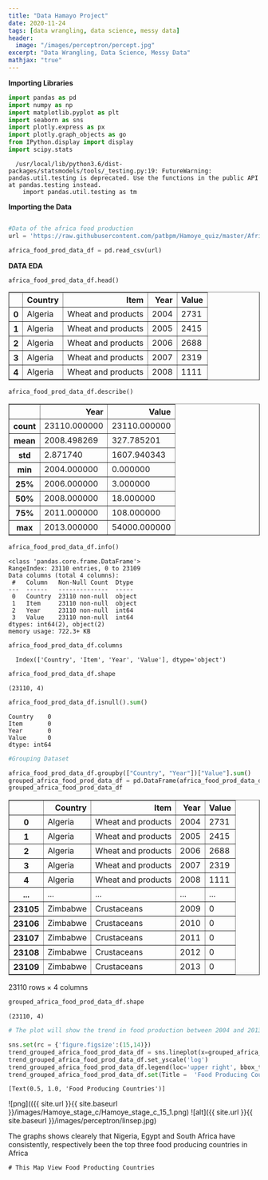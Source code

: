 ```yaml
---
title: "Data Hamayo Project"
date: 2020-11-24
tags: [data wrangling, data science, messy data]
header:
  image: "/images/perceptron/percept.jpg"
excerpt: "Data Wrangling, Data Science, Messy Data"
mathjax: "true"
---
```



**Importing Libraries**


```python
import pandas as pd
import numpy as np
import matplotlib.pyplot as plt
import seaborn as sns
import plotly.express as px
import plotly.graph_objects as go
from IPython.display import display
import scipy.stats
```
  ```
    /usr/local/lib/python3.6/dist-packages/statsmodels/tools/_testing.py:19: FutureWarning: pandas.util.testing is deprecated. Use the functions in the public API at pandas.testing instead.
      import pandas.util.testing as tm
  ```



**Importing the Data**


```python

#Data of the africa food production
url = 'https://raw.githubusercontent.com/patbpm/Hamoye_quiz/master/Africa%20Food%20Production%20(2004%20-%202013).csv'

africa_food_prod_data_df = pd.read_csv(url)
```

**DATA EDA**


```python
africa_food_prod_data_df.head()
```




<div>
<style scoped>
    .dataframe tbody tr th:only-of-type {
        vertical-align: middle;
    }

    .dataframe tbody tr th {
        vertical-align: top;
    }

    .dataframe thead th {
        text-align: right;
    }
</style>
<table border="1" class="dataframe">
  <thead>
    <tr style="text-align: right;">
      <th></th>
      <th>Country</th>
      <th>Item</th>
      <th>Year</th>
      <th>Value</th>
    </tr>
  </thead>
  <tbody>
    <tr>
      <th>0</th>
      <td>Algeria</td>
      <td>Wheat and products</td>
      <td>2004</td>
      <td>2731</td>
    </tr>
    <tr>
      <th>1</th>
      <td>Algeria</td>
      <td>Wheat and products</td>
      <td>2005</td>
      <td>2415</td>
    </tr>
    <tr>
      <th>2</th>
      <td>Algeria</td>
      <td>Wheat and products</td>
      <td>2006</td>
      <td>2688</td>
    </tr>
    <tr>
      <th>3</th>
      <td>Algeria</td>
      <td>Wheat and products</td>
      <td>2007</td>
      <td>2319</td>
    </tr>
    <tr>
      <th>4</th>
      <td>Algeria</td>
      <td>Wheat and products</td>
      <td>2008</td>
      <td>1111</td>
    </tr>
  </tbody>
</table>
</div>




```python
africa_food_prod_data_df.describe()
```




<div>
<style scoped>
    .dataframe tbody tr th:only-of-type {
        vertical-align: middle;
    }

    .dataframe tbody tr th {
        vertical-align: top;
    }

    .dataframe thead th {
        text-align: right;
    }
</style>
<table border="1" class="dataframe">
  <thead>
    <tr style="text-align: right;">
      <th></th>
      <th>Year</th>
      <th>Value</th>
    </tr>
  </thead>
  <tbody>
    <tr>
      <th>count</th>
      <td>23110.000000</td>
      <td>23110.000000</td>
    </tr>
    <tr>
      <th>mean</th>
      <td>2008.498269</td>
      <td>327.785201</td>
    </tr>
    <tr>
      <th>std</th>
      <td>2.871740</td>
      <td>1607.940343</td>
    </tr>
    <tr>
      <th>min</th>
      <td>2004.000000</td>
      <td>0.000000</td>
    </tr>
    <tr>
      <th>25%</th>
      <td>2006.000000</td>
      <td>3.000000</td>
    </tr>
    <tr>
      <th>50%</th>
      <td>2008.000000</td>
      <td>18.000000</td>
    </tr>
    <tr>
      <th>75%</th>
      <td>2011.000000</td>
      <td>108.000000</td>
    </tr>
    <tr>
      <th>max</th>
      <td>2013.000000</td>
      <td>54000.000000</td>
    </tr>
  </tbody>
</table>
</div>




```python
africa_food_prod_data_df.info()
```

    <class 'pandas.core.frame.DataFrame'>
    RangeIndex: 23110 entries, 0 to 23109
    Data columns (total 4 columns):
     #   Column   Non-Null Count  Dtype 
    ---  ------   --------------  ----- 
     0   Country  23110 non-null  object
     1   Item     23110 non-null  object
     2   Year     23110 non-null  int64 
     3   Value    23110 non-null  int64 
    dtypes: int64(2), object(2)
    memory usage: 722.3+ KB
    


```python
africa_food_prod_data_df.columns
```



  ```
    Index(['Country', 'Item', 'Year', 'Value'], dtype='object')
  ```



```python
africa_food_prod_data_df.shape
```



  
    (23110, 4)




```python
africa_food_prod_data_df.isnull().sum()
```




    Country    0
    Item       0
    Year       0
    Value      0
    dtype: int64




```python
#Grouping Dataset

africa_food_prod_data_df.groupby(["Country", "Year"])["Value"].sum()
grouped_africa_food_prod_data_df = pd.DataFrame(africa_food_prod_data_df)
grouped_africa_food_prod_data_df
```




<div>
<style scoped>
    .dataframe tbody tr th:only-of-type {
        vertical-align: middle;
    }

    .dataframe tbody tr th {
        vertical-align: top;
    }

    .dataframe thead th {
        text-align: right;
    }
</style>
<table border="1" class="dataframe">
  <thead>
    <tr style="text-align: right;">
      <th></th>
      <th>Country</th>
      <th>Item</th>
      <th>Year</th>
      <th>Value</th>
    </tr>
  </thead>
  <tbody>
    <tr>
      <th>0</th>
      <td>Algeria</td>
      <td>Wheat and products</td>
      <td>2004</td>
      <td>2731</td>
    </tr>
    <tr>
      <th>1</th>
      <td>Algeria</td>
      <td>Wheat and products</td>
      <td>2005</td>
      <td>2415</td>
    </tr>
    <tr>
      <th>2</th>
      <td>Algeria</td>
      <td>Wheat and products</td>
      <td>2006</td>
      <td>2688</td>
    </tr>
    <tr>
      <th>3</th>
      <td>Algeria</td>
      <td>Wheat and products</td>
      <td>2007</td>
      <td>2319</td>
    </tr>
    <tr>
      <th>4</th>
      <td>Algeria</td>
      <td>Wheat and products</td>
      <td>2008</td>
      <td>1111</td>
    </tr>
    <tr>
      <th>...</th>
      <td>...</td>
      <td>...</td>
      <td>...</td>
      <td>...</td>
    </tr>
    <tr>
      <th>23105</th>
      <td>Zimbabwe</td>
      <td>Crustaceans</td>
      <td>2009</td>
      <td>0</td>
    </tr>
    <tr>
      <th>23106</th>
      <td>Zimbabwe</td>
      <td>Crustaceans</td>
      <td>2010</td>
      <td>0</td>
    </tr>
    <tr>
      <th>23107</th>
      <td>Zimbabwe</td>
      <td>Crustaceans</td>
      <td>2011</td>
      <td>0</td>
    </tr>
    <tr>
      <th>23108</th>
      <td>Zimbabwe</td>
      <td>Crustaceans</td>
      <td>2012</td>
      <td>0</td>
    </tr>
    <tr>
      <th>23109</th>
      <td>Zimbabwe</td>
      <td>Crustaceans</td>
      <td>2013</td>
      <td>0</td>
    </tr>
  </tbody>
</table>
<p>23110 rows × 4 columns</p>
</div>




```python
grouped_africa_food_prod_data_df.shape
```




    (23110, 4)




```python
# The plot will show the trend in food production between 2004 and 2013

sns.set(rc = {'figure.figsize':(15,14)})
trend_grouped_africa_food_prod_data_df = sns.lineplot(x=grouped_africa_food_prod_data_df["Year"], y=grouped_africa_food_prod_data_df["Value"], hue=grouped_africa_food_prod_data_df["Country"], palette = 'bright', ci = None, data=grouped_africa_food_prod_data_df)
trend_grouped_africa_food_prod_data_df.set_yscale('log')
trend_grouped_africa_food_prod_data_df.legend(loc='upper right', bbox_to_anchor=(1.4, 1))
trend_grouped_africa_food_prod_data_df.set(Title =  'Food Producing Countries')
```




    [Text(0.5, 1.0, 'Food Producing Countries')]




    
![png](({{ site.url }}{{ site.baseurl }}/images/Hamoye_stage_c/Hamoye_stage_c_15_1.png)
![alt]({{ site.url }}{{ site.baseurl }}/images/perceptron/linsep.jpg)
    


 The graphs shows clearely that Nigeria, Egypt and South Africa have consistently, respectively been the top three food producing countries in Africa


```
# This Map View Food Producting Countries
```
